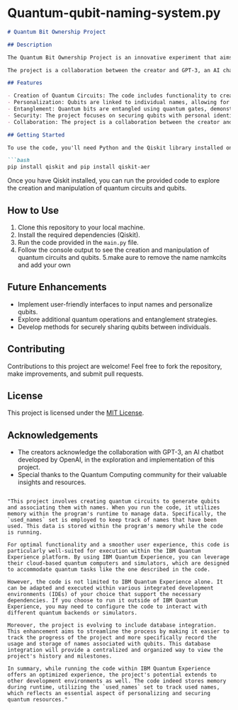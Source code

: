 # Quantum-qubit-naming-system.py


```markdown
# Quantum Bit Ownership Project

## Description

The Quantum Bit Ownership Project is an innovative experiment that aims to personalize quantum computing resources by associating individual names with quantum bits (qubits). The project involves the creation of qubits, entangling them through quantum operations, and securing them with individual identities. This experiment brings together the concept of quantum technology with personalization and security.

The project is a collaboration between the creator and GPT-3, an AI chatbot developed by OpenAI. Together, they embarked on a journey to explore the possibilities of linking quantum concepts with personal identities.

## Features

- Creation of Quantum Circuits: The code includes functionality to create quantum circuits, generate qubits, and apply quantum operations.
- Personalization: Qubits are linked to individual names, allowing for personalized quantum experiences.
- Entanglement: Quantum bits are entangled using quantum gates, demonstrating the principles of quantum entanglement.
- Security: The project focuses on securing qubits with personal identities, highlighting the importance of data security in quantum contexts.
- Collaboration: The project is a collaboration between the creator and GPT-3, showcasing the potential of human-AI partnerships in quantum exploration.

## Getting Started

To use the code, you'll need Python and the Qiskit library installed on your system. You can install Qiskit using the following command:

```bash
pip install qiskit and pip install qiskit-aer
```

Once you have Qiskit installed, you can run the provided code to explore the creation and manipulation of quantum circuits and qubits.

## How to Use

1. Clone this repository to your local machine.
2. Install the required dependencies (Qiskit).
3. Run the code provided in the `main.py` file.
4. Follow the console output to see the creation and manipulation of quantum circuits and qubits.
5.make aure to remove the name namkcits and add your own


## Future Enhancements

- Implement user-friendly interfaces to input names and personalize qubits.
- Explore additional quantum operations and entanglement strategies.
- Develop methods for securely sharing qubits between individuals.

## Contributing

Contributions to this project are welcome! Feel free to fork the repository, make improvements, and submit pull requests.

## License

This project is licensed under the [MIT License](LICENSE).

## Acknowledgements

- The creators acknowledge the collaboration with GPT-3, an AI chatbot developed by OpenAI, in the exploration and implementation of this project.
- Special thanks to the Quantum Computing community for their valuable insights and resources.

```

"This project involves creating quantum circuits to generate qubits and associating them with names. When you run the code, it utilizes memory within the program's runtime to manage data. Specifically, the `used_names` set is employed to keep track of names that have been used. This data is stored within the program's memory while the code is running.

For optimal functionality and a smoother user experience, this code is particularly well-suited for execution within the IBM Quantum Experience platform. By using IBM Quantum Experience, you can leverage their cloud-based quantum computers and simulators, which are designed to accommodate quantum tasks like the one described in the code.

However, the code is not limited to IBM Quantum Experience alone. It can be adapted and executed within various integrated development environments (IDEs) of your choice that support the necessary dependencies. If you choose to run it outside of IBM Quantum Experience, you may need to configure the code to interact with different quantum backends or simulators.

Moreover, the project is evolving to include database integration. This enhancement aims to streamline the process by making it easier to track the progress of the project and more specifically record the usage and storage of names associated with qubits. This database integration will provide a centralized and organized way to view the project's history and milestones.

In summary, while running the code within IBM Quantum Experience offers an optimized experience, the project's potential extends to other development environments as well. The code indeed stores memory during runtime, utilizing the `used_names` set to track used names, which reflects an essential aspect of personalizing and securing quantum resources."
